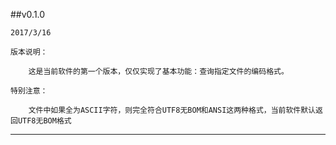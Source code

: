 
##v0.1.0

	2017/3/16
	
	版本说明：

		这是当前软件的第一个版本，仅仅实现了基本功能：查询指定文件的编码格式。

	特别注意：
	
		文件中如果全为ASCII字符，则完全符合UTF8无BOM和ANSI这两种格式，当前软件默认返回UTF8无BOM格式

---